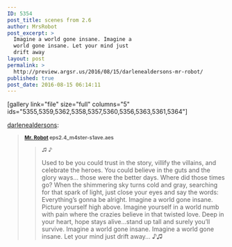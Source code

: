 ```yaml
---
ID: 5354
post_title: scenes from 2.6
author: MrsRobot
post_excerpt: >
  Imagine a world gone insane. Imagine a
  world gone insane. Let your mind just
  drift away
layout: post
permalink: >
  http://preview.argsr.us/2016/08/15/darlenealdersons-mr-robot/
published: true
post_date: 2016-08-15 06:14:11
---
```

[gallery link="file" size="full" columns="5" ids="5355,5359,5362,5358,5357,5360,5356,5363,5361,5364"]

<a class="tumblr_blog" href="http://darlenealdersons.tumblr.com/post/148814764814">darlenealdersons</a>:
<blockquote><b><small><a href="http://darlenealdersons.tumblr.com/tagged/minemrrobot">Mr. Robot</a> eps2.4_m4ster-s1ave.aes</small></b>
<blockquote><small>♫
♪</small>

Used to be you could trust in the story, villify the villains, and celebrate the heroes. You could believe in the guts and the glory ways… those were the better days. Where did those times go? When the shimmering sky turns cold and gray, searching for that spark of light, just close your eyes and say the words: Everything’s gonna be alright. Imagine a world gone insane. Picture yourself high above. Imagine yourself in a world numb with pain where the crazies believe in that twisted love. Deep in your heart, hope stays alive…stand up tall and surely you’ll survive. Imagine a world gone insane. Imagine a world gone insane. Let your mind just drift away… ♪♫</blockquote>
</blockquote>